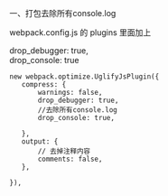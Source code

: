 一、打包去除所有console.log

webpack.config.js 的 plugins 里面加上

drop\_debugger: true,  
drop\_console: true

```
new webpack.optimize.UglifyJsPlugin({
   compress: {
       warnings: false,
       drop_debugger: true,
       //去除所有console.log
       drop_console: true,

   },
   output: {
       // 去掉注释内容
       comments: false,
   },
         
}),
```







